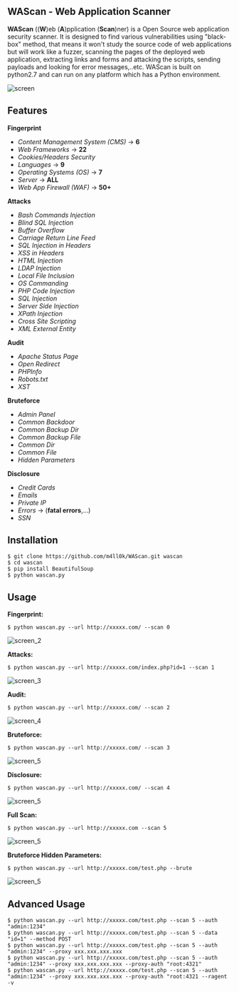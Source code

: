 WAScan - Web Application Scanner
--

__WAScan__ ((__W__)eb (__A__)pplication (__Scan__)ner) is a Open Source web application security scanner. It is designed to find various vulnerabilities using "black-box" method, that means it won't study the source code of web applications but will work like a fuzzer, scanning the pages of the deployed web application, extracting links and forms and attacking the scripts, sending payloads and looking for error messages,..etc. WAScan is built on python2.7 and can run on any platform which has a Python environment.

![screen](https://raw.githubusercontent.com/m4ll0k/WAScan/master/screen/screen.png)

Features
--

**Fingerprint**
- _Content Management System (CMS)_ -> __6__
- _Web Frameworks_ -> __22__
- _Cookies/Headers Security_
- _Languages_ -> __9__
- _Operating Systems (OS)_ -> __7__
- _Server_ -> __ALL__ 
- _Web App Firewall (WAF)_ -> __50+__

**Attacks**
- _Bash Commands Injection_
- _Blind SQL Injection_
- _Buffer Overflow_
- _Carriage Return Line Feed_
- _SQL Injection in Headers_
- _XSS in Headers_
- _HTML Injection_
- _LDAP Injection_
- _Local File Inclusion_
- _OS Commanding_
- _PHP Code Injection_
- _SQL Injection_
- _Server Side Injection_
- _XPath Injection_
- _Cross Site Scripting_
- _XML External Entity_

**Audit**
- _Apache Status Page_
- _Open Redirect_
- _PHPInfo_
- _Robots.txt_
- _XST_

**Bruteforce**
- _Admin Panel_
- _Common Backdoor_
- _Common Backup Dir_
- _Common Backup File_
- _Common Dir_
- _Common File_
- _Hidden Parameters_

**Disclosure**
- _Credit Cards_
- _Emails_
- _Private IP_
- _Errors_ -> (__fatal errors__,...)
- _SSN_

Installation
--
```
$ git clone https://github.com/m4ll0k/WAScan.git wascan
$ cd wascan 
$ pip install BeautifulSoup
$ python wascan.py
```

Usage
--
__Fingerprint:__
```
$ python wascan.py --url http://xxxxx.com/ --scan 0
```
![screen_2](https://raw.githubusercontent.com/m4ll0k/WAScan/master/screen/screen_2.png)

__Attacks:__
```
$ python wascan.py --url http://xxxxx.com/index.php?id=1 --scan 1
```
![screen_3](https://raw.githubusercontent.com/m4ll0k/WAScan/master/screen/screen_3.png)

__Audit:__
```
$ python wascan.py --url http://xxxxx.com/ --scan 2
```
![screen_4](https://raw.githubusercontent.com/m4ll0k/WAScan/master/screen/screen_4.png)

__Bruteforce:__
```
$ python wascan.py --url http://xxxxx.com/ --scan 3
```
![screen_5](https://raw.githubusercontent.com/m4ll0k/WAScan/master/screen/screen_5.png)

__Disclosure:__
```
$ python wascan.py --url http://xxxxx.com/ --scan 4
```
![screen_5](https://raw.githubusercontent.com/m4ll0k/WAScan/master/screen/screen_6.png)

__Full Scan:__
```
$ python wascan.py --url http://xxxxx.com --scan 5 
```
![screen_5](https://raw.githubusercontent.com/m4ll0k/WAScan/master/screen/screen_7.png)

__Bruteforce Hidden Parameters:__
```
$ python wascan.py --url http://xxxxx.com/test.php --brute
```
![screen_5](https://raw.githubusercontent.com/m4ll0k/WAScan/master/screen/screen_8.png)

Advanced Usage
--
```
$ python wascan.py --url http://xxxxx.com/test.php --scan 5 --auth "admin:1234"
$ python wascan.py --url http://xxxxx.com/test.php --scan 5 --data "id=1" --method POST
$ python wascan.py --url http://xxxxx.com/test.php --scan 5 --auth "admin:1234" --proxy xxx.xxx.xxx.xxx 
$ python wascan.py --url http://xxxxx.com/test.php --scan 5 --auth "admin:1234" --proxy xxx.xxx.xxx.xxx --proxy-auth "root:4321"
$ python wascan.py --url http://xxxxx.com/test.php --scan 5 --auth "admin:1234" --proxy xxx.xxx.xxx.xxx --proxy-auth "root:4321 --ragent -v
```
